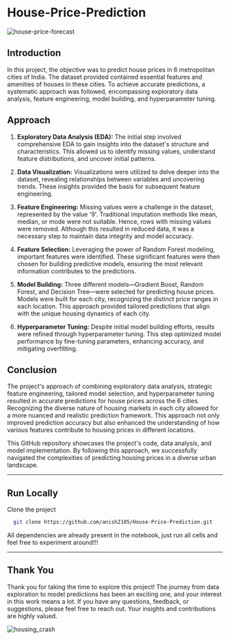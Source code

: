 # House-Price-Prediction

![house-price-forecast](https://github.com/anish2105/House-Price-Prediction/assets/71202304/1e3bc18d-dbe8-4711-a078-74ab866e21ca)

## Introduction

In this project, the objective was to predict house prices in 6 metropolitan cities of India. The dataset provided contained essential features and amenities of houses in these cities. To achieve accurate predictions, a systematic approach was followed, encompassing exploratory data analysis, feature engineering, model building, and hyperparameter tuning.

## Approach

1. **Exploratory Data Analysis (EDA):** The initial step involved comprehensive EDA to gain insights into the dataset's structure and characteristics. This allowed us to identify missing values, understand feature distributions, and uncover initial patterns.

2. **Data Visualization:** Visualizations were utilized to delve deeper into the dataset, revealing relationships between variables and uncovering trends. These insights provided the basis for subsequent feature engineering.

3. **Feature Engineering:** Missing values were a challenge in the dataset, represented by the value '9'. Traditional imputation methods like mean, median, or mode were not suitable. Hence, rows with missing values were removed. Although this resulted in reduced data, it was a necessary step to maintain data integrity and model accuracy.

4. **Feature Selection:** Leveraging the power of Random Forest modeling, important features were identified. These significant features were then chosen for building predictive models, ensuring the most relevant information contributes to the predictions.

5. **Model Building:** Three different models—Gradient Boost, Random Forest, and Decision Tree—were selected for predicting house prices. Models were built for each city, recognizing the distinct price ranges in each location. This approach provided tailored predictions that align with the unique housing dynamics of each city.

6. **Hyperparameter Tuning:** Despite initial model building efforts, results were refined through hyperparameter tuning. This step optimized model performance by fine-tuning parameters, enhancing accuracy, and mitigating overfitting.

## Conclusion

The project's approach of combining exploratory data analysis, strategic feature engineering, tailored model selection, and hyperparameter tuning resulted in accurate predictions for house prices across the 6 cities. Recognizing the diverse nature of housing markets in each city allowed for a more nuanced and realistic prediction framework. This approach not only improved prediction accuracy but also enhanced the understanding of how various features contribute to housing prices in different locations.

This GitHub repository showcases the project's code, data analysis, and model implementation. By following this approach, we successfully navigated the complexities of predicting housing prices in a diverse urban landscape.

---
## Run Locally

Clone the project

```bash
  git clone https://github.com/anish2105/House-Price-Prediction.git
```
All dependencies are already present in the notebook, just run all cells and feel free to experiment around!!!

---
## Thank You
Thank you for taking the time to explore this project! The journey from data exploration to model predictions has been an exciting one, and your interest in this work means a lot. If you have any questions, feedback, or suggestions, please feel free to reach out. Your insights and contributions are highly valued.


![housing_crash](https://github.com/anish2105/House-Price-Prediction/assets/71202304/b74ee84a-b34d-4755-981a-ca09b4f22db8)
